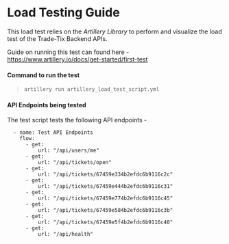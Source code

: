 # Load Testing Guide

This load test relies on the *Artillery Library* to perform and visualize the load test of the Trade-Tix Backend APIs.

Guide on running this test can found here - https://www.artillery.io/docs/get-started/first-test

#### Command to run the test

> ```bash
> artillery run artillery_load_test_script.yml
> ```

#### API Endpoints being tested

The test script tests the following API endpoints -

```
  - name: Test API Endpoints
    flow:
      - get:
          url: "/api/users/me"
      - get:
          url: "/api/tickets/open"
      - get:
          url: "/api/tickets/67459e334b2efdc6b9116c2c"
      - get:
          url: "/api/tickets/67459e444b2efdc6b9116c31"
      - get:
          url: "/api/tickets/67459e774b2efdc6b9116c45"
      - get:
          url: "/api/tickets/67459e584b2efdc6b9116c3b"
      - get:
          url: "/api/tickets/67459e5f4b2efdc6b9116c40"
      - get:
          url: "/api/health"
```
